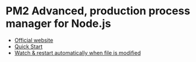 # PM2 Advanced, production process manager for Node.js

* [Official website](http://pm2.keymetrics.io/)
* [Quick Start](http://pm2.keymetrics.io/docs/usage/quick-start/)
* [Watch & restart automatically when file is modified](http://pm2.keymetrics.io/docs/usage/watch-and-restart/)
